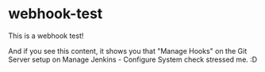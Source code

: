 # webhook-test
This is a webhook test! 

And if you see this content, it shows you that "Manage Hooks" on the Git Server setup on Manage Jenkins - Configure System check stressed me. :D

